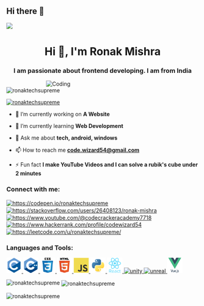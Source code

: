 ## Hi there 👋
 
 <!--
 **RonakTechSupreme/RonakTechSupreme** is a ✨ _special_ ✨ repository because its `README.md` (this file) appears on your GitHub profile.
 
 Here are some ideas to get you started:
 
 - 🔭 I’m currently working on ...
 - 🌱 I’m currently learning ...
 - 👯 I’m looking to collaborate on ...
 - 🤔 I’m looking for help with ...
 - 💬 Ask me about ...
 - 📫 How to reach me: ...
 - 😄 Pronouns: ...
 - ⚡ Fun fact: ...
 -->
 <img src="https://user-images.githubusercontent.com/74038190/225813708-98b745f2-7d22-48cf-9150-083f1b00d6c9.gif">
 <h1 align="center">Hi 👋, I'm Ronak Mishra</h1>
 <h3 align="center">I am passionate about frontend developing. I am from India</h3>
 <img align="right" alt="Coding" width="400" src="https://cdn.dribbble.com/users/1162077/screenshots/3848914/programmer.gif">
 <p align="left"> <img src="https://komarev.com/ghpvc/?username=ronaktechsupreme&label=Profile%20views&color=0e75b6&style=flat" alt="ronaktechsupreme" /> </p>
 
 <p align="left"> <a href="https://github.com/ryo-ma/github-profile-trophy"><img src="https://github-profile-trophy.vercel.app/?username=ronaktechsupreme" alt="ronaktechsupreme" /></a> </p>
 
 - 🔭 I’m currently working on **A Website**
 
 - 🌱 I’m currently learning **Web Development**
 
 - 💬 Ask me about **tech, android, windows**
 
 - 📫 How to reach me **code.wizard54@gmail.com**
 
 - ⚡ Fun fact **I make YouTube Videos and I can solve a rubik's cube under 2 minutes**
 
 <h3 align="left">Connect with me:</h3>
 <p align="left">
 <a href="https://codepen.io/https://codepen.io/ronaktechsupreme" target="blank"><img align="center" src="https://raw.githubusercontent.com/rahuldkjain/github-profile-readme-generator/master/src/images/icons/Social/codepen.svg" alt="https://codepen.io/ronaktechsupreme" height="30" width="40" /></a>
 <a href="https://stackoverflow.com/users/https://stackoverflow.com/users/26408123/ronak-mishra" target="blank"><img align="center" src="https://raw.githubusercontent.com/rahuldkjain/github-profile-readme-generator/master/src/images/icons/Social/stack-overflow.svg" alt="https://stackoverflow.com/users/26408123/ronak-mishra" height="30" width="40" /></a>
 <a href="https://www.youtube.com/c/https://www.youtube.com/@codecrackeracademy7718" target="blank"><img align="center" src="https://raw.githubusercontent.com/rahuldkjain/github-profile-readme-generator/master/src/images/icons/Social/youtube.svg" alt="https://www.youtube.com/@codecrackeracademy7718" height="30" width="40" /></a>
 <a href="https://www.hackerrank.com/https://www.hackerrank.com/profile/codewizard54" target="blank"><img align="center" src="https://raw.githubusercontent.com/rahuldkjain/github-profile-readme-generator/master/src/images/icons/Social/hackerrank.svg" alt="https://www.hackerrank.com/profile/codewizard54" height="30" width="40" /></a>
 <a href="https://www.leetcode.com/https://leetcode.com/u/ronaktechsupreme/" target="blank"><img align="center" src="https://raw.githubusercontent.com/rahuldkjain/github-profile-readme-generator/master/src/images/icons/Social/leet-code.svg" alt="https://leetcode.com/u/ronaktechsupreme/" height="30" width="40" /></a>
 </p>
 
 <h3 align="left">Languages and Tools:</h3>
 <p align="left"> <a href="https://www.cprogramming.com/" target="_blank" rel="noreferrer"> <img src="https://raw.githubusercontent.com/devicons/devicon/master/icons/c/c-original.svg" alt="c" width="40" height="40"/> </a> <a href="https://www.w3schools.com/cpp/" target="_blank" rel="noreferrer"> <img src="https://raw.githubusercontent.com/devicons/devicon/master/icons/cplusplus/cplusplus-original.svg" alt="cplusplus" width="40" height="40"/> </a> <a href="https://www.w3schools.com/css/" target="_blank" rel="noreferrer"> <img src="https://raw.githubusercontent.com/devicons/devicon/master/icons/css3/css3-original-wordmark.svg" alt="css3" width="40" height="40"/> </a> <a href="https://www.w3.org/html/" target="_blank" rel="noreferrer"> <img src="https://raw.githubusercontent.com/devicons/devicon/master/icons/html5/html5-original-wordmark.svg" alt="html5" width="40" height="40"/> </a> <a href="https://developer.mozilla.org/en-US/docs/Web/JavaScript" target="_blank" rel="noreferrer"> <img src="https://raw.githubusercontent.com/devicons/devicon/master/icons/javascript/javascript-original.svg" alt="javascript" width="40" height="40"/> </a> <a href="https://www.python.org" target="_blank" rel="noreferrer"> <img src="https://raw.githubusercontent.com/devicons/devicon/master/icons/python/python-original.svg" alt="python" width="40" height="40"/> </a> <a href="https://reactjs.org/" target="_blank" rel="noreferrer"> <img src="https://raw.githubusercontent.com/devicons/devicon/master/icons/react/react-original-wordmark.svg" alt="react" width="40" height="40"/> </a> <a href="https://unity.com/" target="_blank" rel="noreferrer"> <img src="https://www.vectorlogo.zone/logos/unity3d/unity3d-icon.svg" alt="unity" width="40" height="40"/> </a> <a href="https://unrealengine.com/" target="_blank" rel="noreferrer"> <img src="https://raw.githubusercontent.com/kenangundogan/fontisto/036b7eca71aab1bef8e6a0518f7329f13ed62f6b/icons/svg/brand/unreal-engine.svg" alt="unreal" width="40" height="40"/> </a> <a href="https://vuejs.org/" target="_blank" rel="noreferrer"> <img src="https://raw.githubusercontent.com/devicons/devicon/master/icons/vuejs/vuejs-original-wordmark.svg" alt="vuejs" width="40" height="40"/> </a> </p>
 
 <p><img align="left" src="https://github-readme-stats.vercel.app/api/top-langs?username=ronaktechsupreme&show_icons=true&locale=en&layout=compact" alt="ronaktechsupreme" /></p>
 
 <p>&nbsp;<img align="center" src="https://github-readme-stats.vercel.app/api?username=ronaktechsupreme&show_icons=true&locale=en" alt="ronaktechsupreme" /></p>
 
 <p><img align="center" src="https://github-readme-streak-stats.herokuapp.com/?user=ronaktechsupreme&" alt="ronaktechsupreme" /></p>
